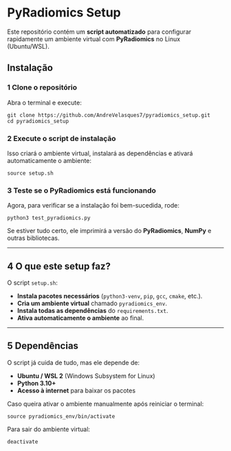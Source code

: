 # PyRadiomics Setup

Este repositório contém um **script automatizado** para configurar rapidamente um ambiente virtual com **PyRadiomics** no Linux (Ubuntu/WSL).

##  Instalação

### 1 Clone o repositório
Abra o terminal e execute:
```
git clone https://github.com/AndreVelasques7/pyradiomics_setup.git
cd pyradiomics_setup
```

### 2 Execute o script de instalação
Isso criará o ambiente virtual, instalará as dependências e ativará automaticamente o ambiente:
```
source setup.sh
```

### 3 Teste se o PyRadiomics está funcionando
Agora, para verificar se a instalação foi bem-sucedida, rode:
```
python3 test_pyradiomics.py
```

Se estiver tudo certo, ele imprimirá a versão do **PyRadiomics**, **NumPy** e outras bibliotecas.

---

## 4 O que este setup faz?
O script `setup.sh`:
- **Instala pacotes necessários** (`python3-venv`, `pip`, `gcc`, `cmake`, etc.).
- **Cria um ambiente virtual** chamado `pyradiomics_env`.
- **Instala todas as dependências** do `requirements.txt`.
- **Ativa automaticamente o ambiente** ao final.

---

## 5 Dependências
O script já cuida de tudo, mas ele depende de:
- **Ubuntu / WSL 2** (Windows Subsystem for Linux)
- **Python 3.10+**
- **Acesso à internet** para baixar os pacotes

Caso queira ativar o ambiente manualmente após reiniciar o terminal:
```
source pyradiomics_env/bin/activate
```

Para sair do ambiente virtual:
```
deactivate
```
